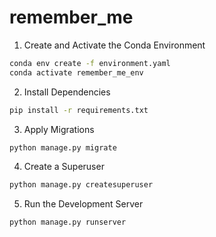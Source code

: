 # remember_me

1. Create and Activate the Conda Environment
```sh
conda env create -f environment.yaml
conda activate remember_me_env
```

2. Install Dependencies
```sh
pip install -r requirements.txt
```

3. Apply Migrations
```sh
python manage.py migrate
```

4. Create a Superuser
```sh
python manage.py createsuperuser
```

5. Run the Development Server
```sh
python manage.py runserver
```